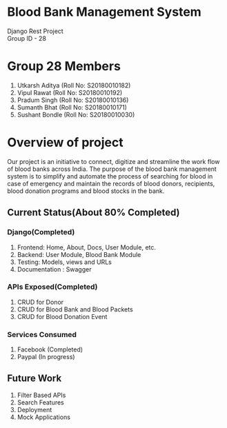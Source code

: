 # Blood Bank Management System
Django Rest Project   
Group ID - 28

# Group 28 Members
 1. Utkarsh Aditya (Roll No: S20180010182) 
 2. Vipul Rawat (Roll No: S20180010192) 
 3. Pradum Singh (Roll No: S20180010136)
 4. Sumanth Bhat (Roll No: S20180010171)
 5. Sushant Bondle (Roll No: S20180010030)
 
 # Overview of project
 Our project is an initiative to connect, digitize and streamline the work flow of blood banks across India. The purpose of the blood bank management system is to simplify and automate the process of searching for blood in case of emergency and maintain the records of blood donors, recipients, 
blood donation programs and blood stocks in the bank.

## Current Status(About 80% Completed)

### Django(Completed)
1. Frontend: Home, About, Docs, User Module, etc.
2. Backend: User Module, Blood Bank Module
3. Testing: Models, views and URLs 
4. Documentation : Swagger 

### APIs Exposed(Completed) 
1. CRUD for Donor    
2. CRUD for Blood Bank and Blood Packets    
3. CRUD for Blood Donation Event
 
### Services Consumed    
1. Facebook (Completed)
2. Paypal (In progress)

## Future Work
1. Filter Based APIs
2. Search Features
3. Deployment
4. Mock Applications
